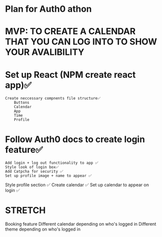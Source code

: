 # Plan for Auth0 athon

# MVP: TO CREATE A CALENDAR THAT YOU CAN LOG INTO TO SHOW YOUR AVALIBILITY

# Set up React (NPM create react app)✅

    Create neccessary compnents file structure✅
        Buttons
        Calendar
        App
        Time
        Profile

# Follow Auth0 docs to create login feature✅

    Add login + log out functionality to app ✅
    Style look of login box✅
    Add Catpcha for security ✅
    Set up profile image + name to appear ✅

Style profile section ✅
Create calendar ✅
Set up calendar to appear on login ✅

# STRETCH

Booking feature
Different calendar depending on who's logged in
Different theme depending on who's logged in
